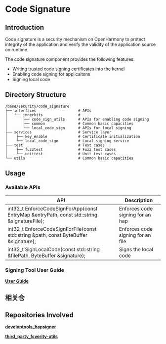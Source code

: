 # Code Signature

## Introduction

Code signature is a security mechanism on OpenHarmony to protect integrity of the application and verify the validity of the application source on runtime.

The code signature component provides the following features:

- Writing trusted code signing certificates into the kernel
- Enabling code signing for applicaitons
- Signing local code

## Directory Structure

```
/base/security/code_signature
├── interfaces                   # APIs
│   └── innerkits                #
│       ├── code_sign_utils      # APIs for enabling code signing
│       ├── common               # Common basic capacities
│       └── local_code_sign      # APIs for local signing
├── services                     # Service layer
│    ├── key_enable              # Certificate initialization
│    └── local_code_sign         # Local signing service
├── test                         # Test cases
│    ├── fuzztest                # Fuzz test cases
│    └── unittest                # Unit test cases
└── utils                        # Common basic capacities
```

## Usage
### Available APIs

| **API** | **Description** |
| --- | --- |
| int32_t EnforceCodeSignForApp(const EntryMap &entryPath, const std::string &signatureFile); | Enforces code signing for an hap |
| int32_t EnforceCodeSignForFile(const std::string &path, const ByteBuffer &signature); | Enforces code signing for an file |
| int32_t SignLocalCode(const std::string &filePath, ByteBuffer &signature); | Signs the local code |

### Signing Tool User Guide

**[User Guide](https://gitee.com/openharmony/developtools_hapsigner/blob/master/codesigntool/README.md)**

## 相关仓

## Repositories Involved

**[developtools\_hapsigner](https://gitee.com/openharmony/developtools_hapsigner/blob/master/codesigntool/README.md)**

**[third\_party\_fsverity-utils](https://gitee.com/openharmony/third_party_fsverity-utils/blob/master/README.md)**
